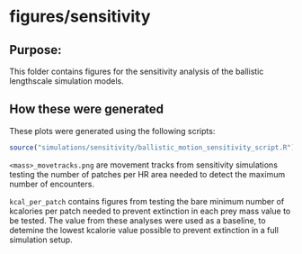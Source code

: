 # figures/sensitivity

## Purpose:

This folder contains figures for the sensitivity analysis of the ballistic lengthscale 
simulation models.

## How these were generated
These plots were generated using the following scripts:
```r
source("simulations/sensitivity/ballistic_motion_sensitivity_script.R")
```

`<mass>_movetracks.png` are movement tracks from sensitivity simulations testing the number of patches
per HR area needed to detect the maximum number of encounters.

`kcal_per_patch` contains figures from testing the bare minimum number of kcalories per 
patch needed to prevent extinction in each prey mass value to be tested. The value from
these analyses were used as a baseline, to detemine the lowest kcalorie value possible to prevent
extinction in a full simulation setup. 